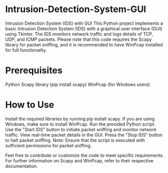 # Intrusion-Detection-System-GUI

Intrusion Detection System (IDS) with GUI
This Python project implements a basic Intrusion Detection System (IDS) with a graphical user interface (GUI) using Tkinter. The IDS monitors network traffic and logs details of TCP, UDP, and ICMP packets. Please note that this code requires the Scapy library for packet sniffing, and it is recommended to have WinPcap installed for full functionality.

# Prerequisites
Python
Scapy library (pip install scapy)
WinPcap (for Windows users)

# How to Use
Install the required libraries by running pip install scapy.
If you are using Windows, make sure to install WinPcap.
Run the provided Python script.
Use the "Start IDS" button to initiate packet sniffing and monitor network traffic.
View real-time packet details in the GUI.
Press the "Stop IDS" button to halt packet sniffing.
Note: Ensure that the script is executed with sufficient permissions for packet sniffing.

Feel free to contribute or customize the code to meet specific requirements. For further information on Scapy and WinPcap, refer to their respective documentation.

